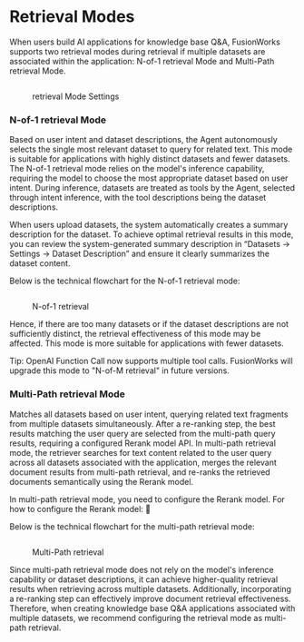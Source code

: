 # Retrieval Modes

When users build AI applications for knowledge base Q&A, FusionWorks supports two retrieval modes during retrieval if multiple datasets are associated within the application: N-of-1 retrieval Mode and Multi-Path retrieval Mode.

<figure><img src="../../../.gitbook/assets/image (125).png" alt=""><figcaption><p>retrieval Mode Settings</p></figcaption></figure>

### N-of-1 retrieval Mode

Based on user intent and dataset descriptions, the Agent autonomously selects the single most relevant dataset to query for related text. This mode is suitable for applications with highly distinct datasets and fewer datasets. The N-of-1 retrieval mode relies on the model's inference capability, requiring the model to choose the most appropriate dataset based on user intent. During inference, datasets are treated as tools by the Agent, selected through intent inference, with the tool descriptions being the dataset descriptions.

When users upload datasets, the system automatically creates a summary description for the dataset. To achieve optimal retrieval results in this mode, you can review the system-generated summary description in “Datasets -> Settings -> Dataset Description” and ensure it clearly summarizes the dataset content.

Below is the technical flowchart for the N-of-1 retrieval mode:

<figure><img src="../../../.gitbook/assets/image (126).png" alt=""><figcaption><p>N-of-1 retrieval</p></figcaption></figure>

Hence, if there are too many datasets or if the dataset descriptions are not sufficiently distinct, the retrieval effectiveness of this mode may be affected. This mode is more suitable for applications with fewer datasets.

Tip: OpenAI Function Call now supports multiple tool calls. FusionWorks will upgrade this mode to "N-of-M retrieval" in future versions.

### Multi-Path retrieval Mode

Matches all datasets based on user intent, querying related text fragments from multiple datasets simultaneously. After a re-ranking step, the best results matching the user query are selected from the multi-path query results, requiring a configured Rerank model API. In multi-path retrieval mode, the retriever searches for text content related to the user query across all datasets associated with the application, merges the relevant document results from multi-path retrieval, and re-ranks the retrieved documents semantically using the Rerank model.

In multi-path retrieval mode, you need to configure the Rerank model. For how to configure the Rerank model: 🔗

Below is the technical flowchart for the multi-path retrieval mode:

<figure><img src="../../../.gitbook/assets/image (2) (1) (1) (1) (1) (1) (1) (1) (1) (1) (1) (1) (1) (1) (1) (1) (1) (1).png" alt=""><figcaption><p>Multi-Path retrieval</p></figcaption></figure>

Since multi-path retrieval mode does not rely on the model's inference capability or dataset descriptions, it can achieve higher-quality retrieval results when retrieving across multiple datasets. Additionally, incorporating a re-ranking step can effectively improve document retrieval effectiveness. Therefore, when creating knowledge base Q&A applications associated with multiple datasets, we recommend configuring the retrieval mode as multi-path retrieval.